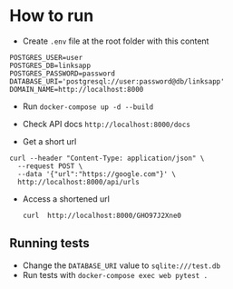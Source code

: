 # How to run
- Create `.env` file at the root folder with this content

```
POSTGRES_USER=user
POSTGRES_DB=linksapp
POSTGRES_PASSWORD=password
DATABASE_URI='postgresql://user:password@db/linksapp'
DOMAIN_NAME=http://localhost:8000
```
- Run `docker-compose up -d --build`

- Check API docs `http://localhost:8000/docs`

- Get a short url 

```
curl --header "Content-Type: application/json" \
  --request POST \
  --data '{"url":"https://google.com"}' \
  http://localhost:8000/api/urls
```
- Access a shortened url
  ```
  curl  http://localhost:8000/GHO97J2Xne0
  
  ```

## Running tests

- Change the `DATABASE_URI` value to `sqlite:///test.db`
- Run tests with `docker-compose exec web pytest .`



